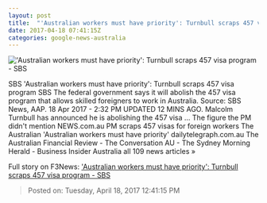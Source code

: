 ```yaml
---
layout: post
title:  "'Australian workers must have priority': Turnbull scraps 457 visa program - SBS"
date: 2017-04-18 07:41:15Z
categories: google-news-australia
---
```


!['Australian workers must have priority': Turnbull scraps 457 visa program - SBS](http://www.sbs.com.au/news/sites/sbs.com.au.news/files/images/2/0/20170412001302964459-original_800x600.jpg)

SBS 'Australian workers must have priority': Turnbull scraps 457 visa program SBS The federal government says it will abolish the 457 visa program that allows skilled foreigners to work in Australia. Source: SBS News, AAP. 18 Apr 2017 - 2:32 PM UPDATED 12 MINS AGO. Malcolm Turnbull has announced he is abolishing the 457 visa ... The figure the PM didn't mention NEWS.com.au PM scraps 457 visas for foreign workers The Australian 'Australian workers must have priority' dailytelegraph.com.au The Australian Financial Review - The Conversation AU - The Sydney Morning Herald - Business Insider Australia all 109 news articles »


Full story on F3News: ['Australian workers must have priority': Turnbull scraps 457 visa program - SBS](http://www.f3nws.com/n/BYTRNB)

> Posted on: Tuesday, April 18, 2017 12:41:15 PM
